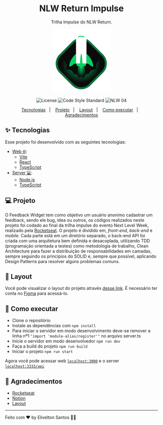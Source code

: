 <h1 align="center">NLW Return Impulse</h1>
<p align="center">Trilha Impulse do NLW Return.</p>

<p align="center">
  <img src="./.github/icon.svg" />
</p>

<p align="center">
  <img src="https://img.shields.io/static/v1?label=license&message=MIT&color=8257E5&labelColor=000000" alt="License">
  <img src="https://img.shields.io/static/v1?label=code style&message=standard&color=8257E5&labelColor=000000" alt="Code Style Standard">
  <img src="https://img.shields.io/static/v1?label=NLW&message=04&color=8257E5&labelColor=000000" alt="NLW 04" />
</p>

<p align="center">
  <a href="#-tecnologias">Tecnologias</a>&nbsp;&nbsp;&nbsp;|&nbsp;&nbsp;&nbsp;
  <a href="#-projeto">Projeto</a>&nbsp;&nbsp;&nbsp;|&nbsp;&nbsp;&nbsp;
  <a href="#-layout">Layout</a>&nbsp;&nbsp;&nbsp;|&nbsp;&nbsp;&nbsp;
  <a href="#-como-executar">Como executar</a>&nbsp;&nbsp;&nbsp;|&nbsp;&nbsp;&nbsp;
  <a href="#-agradecimentos">Agradecimentos</a>
</p>

## ✨ Tecnologias

Esse projeto foi desenvolvido com as seguintes tecnologias:
- [Web 🌐](./web):
  - [Vite](https://vitejs.dev/)
  - [React](https://reactjs.org)
  - [TypeScript](https://www.typescriptlang.org/)
- [Server 💻](./server):
  - [Node.js](https://nodejs.org/en/)
  - [TypeScript](https://www.typescriptlang.org/)

## 💻 Projeto

O Feedback Widget tem como objetivo um usuário anonimo cadastrar um feedback, sendo ele bug, idea ou outros, os códigos realizados neste projeto foi codado ao final da trilha impulse do evento Next Level Week, realizado pela [Rocketseat](https://www.rocketseat.com.br/).
O projeto é dividido em, _front-end_, _back-end_ e _mobile_. Cada parte está em um diretório separado, o back-end API foi criada com uma arquitetura bem definida e desacoplada, utilizando TDD (programação orientada a testes) como metodologia de trabalho, Clean Architecture para fazer a distribuição de responsabilidades em camadas, sempre seguindo os princípios do SOLID e, sempre que possível, aplicando Design Patterns para resolver alguns problemas comuns.


## 🔖 Layout

Você pode visualizar o layout do projeto através [desse link](https://www.figma.com/file/VYGIFEa3ejW4Sx4PFy6Iuj/Feedback-Widget). É necessário ter conta no [Figma](http://figma.com/) para acessá-lo.


## 🚀 Como executar

- Clone o repositório
- Instale as dependências com `npm install`
- Para iniciar o servidor em modo desenvolvimento deve-se remover a linha nº1 `"import 'module-alias/register'"` no arquivo server.ts
- Inicie o servidor em modo desenvolvedor `npm run dev`
- Faça a build do projeto `npm run build`
- Iniciar o projeto `npm run start`

Agora você pode acessar web [`localhost:3000`](http://localhost:3000) e o server [`localhost:3333/api`](http://localhost:3333/api)


## 💜 Agradecimentos

- [Rocketseat](https://www.rocketseat.com.br/)
- [Notion](https://efficient-sloth-d85.notion.site/Impulse-58f2daadb8e1433894420cbc57571087)
- [Layout](https://www.figma.com/community/file/1102912516166573468)

---

Feito com ♥ by Elivelton Santos 👋🏻
